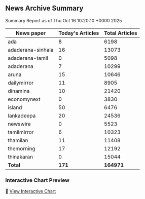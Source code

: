 <!-- @format -->

## News Archive Summary

Summary Report as of Thu Oct 16 10:20:10 +0000 2025

| News paper         | Today's Articles | Total Articles |
|--------------------|------------------|----------------|
| ada               | 8          | 6198        |
| adaderana-sinhala               | 16          | 13073        |
| adaderana-tamil               | 0          | 5098        |
| adaderana               | 7          | 10299        |
| aruna               | 15          | 10646        |
| dailymirror               | 11          | 8905        |
| dinamina               | 10          | 21420        |
| economynext               | 0          | 3830        |
| island               | 50          | 6476        |
| lankadeepa               | 20          | 24536        |
| newswire               | 0          | 5523        |
| tamilmirror               | 6          | 10323        |
| thamilan               | 11          | 11408        |
| themorning               | 17          | 12192        |
| thinakaran               | 0          | 15044        |
| **Total**          | **171**      | **164971** |

### Interactive Chart Preview
🔗 [View Interactive Chart](https://itscharukadeshan.github.io/sl_news_archive_data/news_chart_by_newspaper.html)


